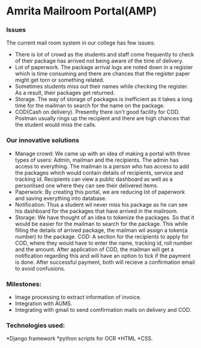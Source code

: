 # Amrita Mailroom Portal(AMP)

### Issues
The current mail room system in our college has few issues:
* There is lot of crowd as the students and staff come frequently to check of their package has arrived not being aware of the time of delivery.
* Lot of paperwork. The package arrival logs are noted down in a register which is time consuming and there are chances that the register paper might get torn or something related.
* Sometimes students miss out their names while checking the register. As a result, their packages get returned.
* Storage. The way of storage of packages is inefficient as it takes a long time for the mailman to search for the name on the package. 
* COD(Cash on delivery). Presently there isn't good facility for COD. Postman usually rings up the recipient and there are high chances that the student would miss the calls.

### Our innovative solutions
* Manage crowd: We came up with an idea of making a portal with three types of users: Admin, mailman and the recipients. The admin has access to everything. The mailman is a person who has access to add the packages which would contain details of recipients, service and tracking id. Recipients can view a public dashboard as well as a personlised one where they can see their delivered items.
* Paperwork: By creating this portal, we are reducing lot of paperwork and saving everything into database.
* Notification: Thus a student wil never miss his package as he can see his dashboard for the packages that have arrived in the mailroom.
* Storage: We have thought of an idea to tokenize the packages. So that it would be easier for the mailman to search for the package. This while filling the details of arrived package, the mailman wil assign a token(a number) to the package.
COD: A section for the recipients to apply for COD, where they would have to enter the name, tracking id, roll number and the amount. After application of COD, the mailman will get a notification regarding this and will have an option to tick if the payment is done. After successful payment, both will recieve a confirmation email to avoid confusions.


### Milestones:
* Image processing to extract information of invoice.
* Integration with AUMS.
* Integrating with gmail to send comfirmation mails on delivery and COD.

### Technologies used:
*Django framework
*python scripts for OCR
*HTML
*CSS.
